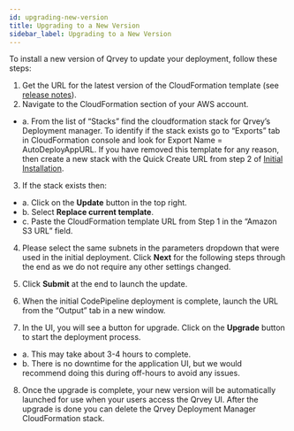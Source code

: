 ```yaml
---
id: upgrading-new-version
title: Upgrading to a New Version
sidebar_label: Upgrading to a New Version
---
```


<div style={{textAlign: "justify"}}>

To install a new version of Qrvey to update your deployment, follow these steps:
1. Get the URL for the latest version of the CloudFormation template (see <a href="/docs/release-notes/release-last" target="_blank">release notes</a>).
2. Navigate to the CloudFormation section of your AWS account.
<ul style={{listStyle: 'none', marginLeft: '20px'}}>
<li>  a. From the list of “Stacks” find the cloudformation stack for Qrvey’s Deployment manager. To identify if the stack exists go to “Exports” tab in CloudFormation console and look for Export Name = AutoDeployAppURL. If you have removed this template for any reason, then create a new stack with the Quick Create URL from step 2 of <a href="/docs/get-started/deploying-aws/initial-installation" target="_blank">Initial Installation</a>.</li></ul>

3. If the stack exists then:
<ul style={{listStyle: 'none', marginLeft: '20px'}}>
<li>a. Click on the <strong>Update</strong> button in the top right.</li>
<li>b. Select <strong>Replace current template</strong>. </li>
<li>c. Paste the CloudFormation template URL from Step 1 in the “Amazon S3 URL” field.</li></ul>

4. Please select the same subnets in the parameters dropdown that were used in the initial deployment. Click **Next** for the following steps through the end as we do not require any other settings changed.

5. Click **Submit** at the end to launch the update.

6. When the initial CodePipeline deployment is complete, launch the URL from the “Output” tab in a new window.

7. In the UI, you will see a button for upgrade. Click on the **Upgrade** button to start the deployment process. 
<ul style={{listStyle: 'none', marginLeft: '20px'}}>
<li> a. This may take about 3-4 hours to complete.</li> 
<li> b. There is no downtime for the application UI, but we would recommend doing this during off-hours to avoid any issues.</li> </ul>

8. Once the upgrade is complete, your new version will be automatically launched for use when your users access the Qrvey UI. After the upgrade is done you can delete the Qrvey Deployment Manager CloudFormation stack.

</div>